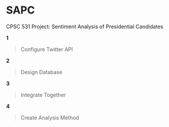 # SAPC
CPSC 531 Project: Sentiment Analysis of Presidential Candidates

**1**

>Configure Twitter API


**2**

>Design Database


**3**

>Integrate Together


**4**

>Create Analysis Method